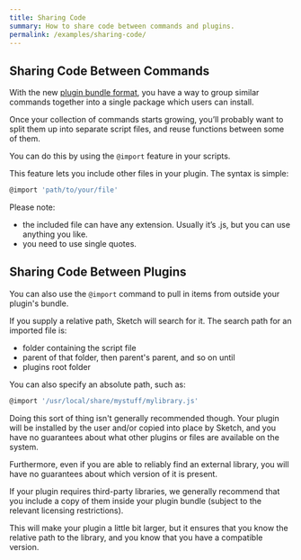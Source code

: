 ```yaml
---
title: Sharing Code
summary: How to share code between commands and plugins.
permalink: /examples/sharing-code/
---
```


## Sharing Code Between Commands

With the new [plugin bundle format]({{site.baseurl}}/introduction/plugin-bundles/), you have a way to group similar commands together into a single package which users can install.

Once your collection of commands starts growing, you’ll probably want to split them up into separate script files, and reuse functions between some of them.

You can do this by using the `@import` feature in your scripts.

This feature lets you include other files in your plugin. The syntax is simple:

```JavaScript
@import 'path/to/your/file'
```

Please note:

- the included file can have any extension. Usually it’s .js, but you can use anything you like.
- you need to use single quotes.

## Sharing Code Between Plugins

You can also use the `@import` command to pull in items from outside your plugin's bundle.

If you supply a relative path, Sketch will search for it. The search path for an imported file is:

- folder containing the script file
- parent of that folder, then parent's parent, and so on until
- plugins root folder

You can also specify an absolute path, such as:

```JavaScript
@import '/usr/local/share/mystuff/mylibrary.js'
```

Doing this sort of thing isn't generally recommended though. Your plugin will be installed by the user and/or copied into place by Sketch, and you have no guarantees about what other plugins or files are available on the system.

Furthermore, even if you are able to reliably find an external library, you will have no guarantees about which version of it is present.

If your plugin requires third-party libraries, we generally recommend that you include a copy of them inside your plugin bundle (subject to the relevant licensing restrictions).

This will make your plugin a little bit larger, but it ensures that you know the relative path to the library, and you know that you have a compatible version.
